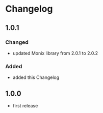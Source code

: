 # Changelog

## 1.0.1
### Changed
- updated Monix library from 2.0.1 to 2.0.2
### Added
- added this Changelog

## 1.0.0
- first release